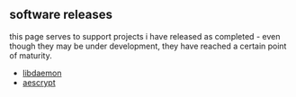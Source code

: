 software releases
-----------------

this page serves to support projects i have released as completed - even
though they may be under development, they have reached a certain point of
maturity.

* [libdaemon](libdaemon/)
* [aescrypt](aescrypt/)

